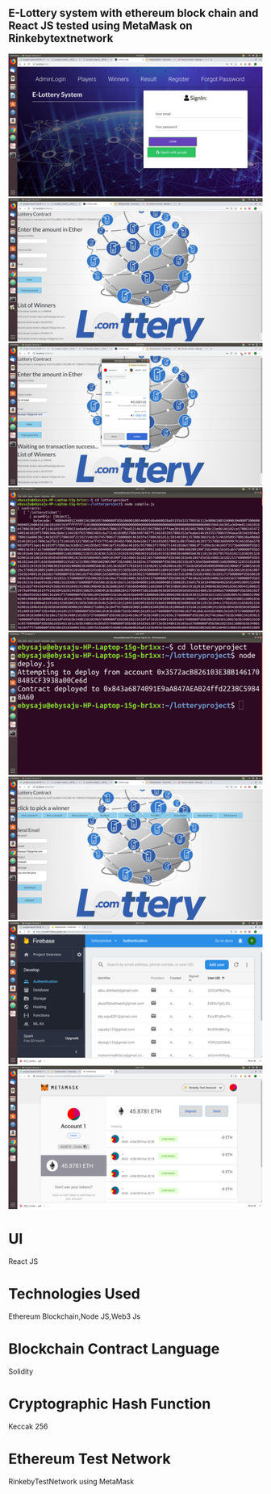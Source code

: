 ## E-Lottery system with ethereum block chain and React JS tested using MetaMask on Rinkebytextnetwork
![My Image](homepage.png)
![My Image](home1.png)
![My Image](metamask.png)
![My Image](compile.png)
![My Image](deploy.png)
![My Image](admin.png)
![My Image](firebase.png)
![My Image](metamaskimage.png)

# UI
  React JS
# Technologies Used
  Ethereum Blockchain,Node JS,Web3 Js
# Blockchain Contract Language
  Solidity
# Cryptographic Hash Function
  Keccak 256
# Ethereum Test Network
  RinkebyTestNetwork using MetaMask
